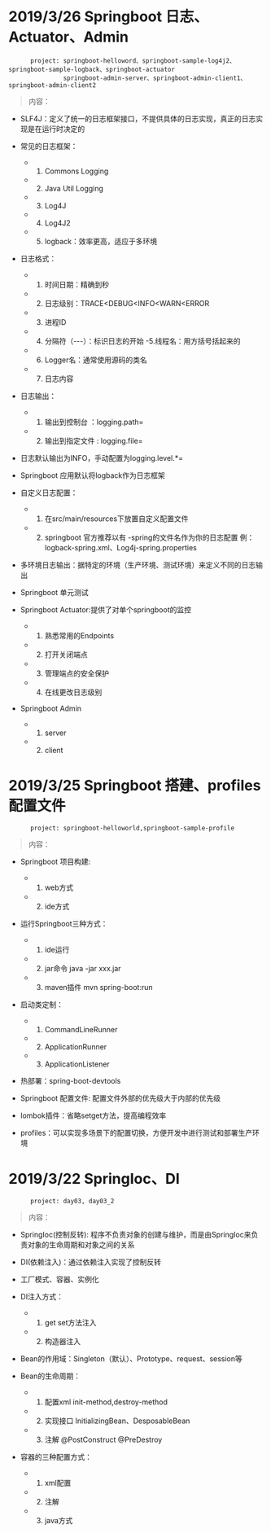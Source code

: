 
# 2019/3/26  Springboot 日志、Actuator、Admin

	      project: springboot-helloword、springboot-sample-log4j2、springboot-sample-logback、springboot-actuator
	      	       springboot-admin-server、springboot-admin-client1、springboot-admin-client2
 >内容：
 
   -    SLF4J：定义了统一的日志框架接口，不提供具体的日志实现，真正的日志实现是在运行时决定的
	
   -    常见的日志框架：
   		- 1. Commons Logging 
		- 2. Java Util Logging 
		- 3. Log4J 
		- 4. Log4J2 
		- 5. logback：效率更高，适应于多环境
	    
   -    日志格式：
   	 	- 1. 时间日期：精确到秒 
		- 2. 日志级别：TRACE<DEBUG<INFO<WARN<ERROR 
		- 3. 进程ID 
		- 4. 分隔符（---）：标识日志的开始 -5.线程名：用方括号括起来的 
		- 6. Logger名：通常使用源码的类名 
		- 7. 日志内容

   -    日志输出：
   		- 1. 输出到控制台 ：logging.path=
		- 2. 输出到指定文件 : logging.file=

   -    日志默认输出为INFO，手动配置为logging.level.*=

   -    Springboot 应用默认将logback作为日志框架

   -    自定义日志配置：
   		- 1. 在src/main/resources下放置自定义配置文件 
		- 2. springboot 官方推荐以有 -spring的文件名作为你的日志配置 例：logback-spring.xml、Log4j-spring.properties
  
  -    多环境日志输出：据特定的环境（生产环境、测试环境）来定义不同的日志输出
  
  -    Springboot 单元测试
  
  -    Springboot Actuator:提供了对单个springboot的监控 
  		- 1. 熟悉常用的Endpoints 
		- 2. 打开关闭端点 
		- 3. 管理端点的安全保护 
		- 4. 在线更改日志级别
  		
  -    Springboot Admin 
  		- 1. server 
		- 2. client

# 2019/3/25  Springboot 搭建、profiles配置文件

	      project: springboot-helloworld,springboot-sample-profile
 >内容：
 
   -    Springboot 项目构建:  
   		- 1. web方式  
		- 2. ide方式
		
   -    运行Springboot三种方式： 
   		- 1. ide运行   
		- 2. jar命令 java -jar xxx.jar  
		- 3. maven插件 mvn spring-boot:run

   -    启动类定制： 
   		- 1. CommandLineRunner  
		- 2. ApplicationRunner  
		- 3. ApplicationListener

   -    热部署：spring-boot-devtools

   -    Springboot 配置文件: 配置文件外部的优先级大于内部的优先级

   -    lombok插件：省略setget方法，提高编程效率

   -    profiles：可以实现多场景下的配置切换，方便开发中进行测试和部署生产环境

# 2019/3/22  SpringIoc、DI

	      project: day03, day03_2      
 >内容：
 
   -    SpringIoc(控制反转): 程序不负责对象的创建与维护，而是由SpringIoc来负责对象的生命周期和对象之间的关系
		
   -    DI(依赖注入)：通过依赖注入实现了控制反转

   -    工厂模式、容器、实例化

   -    DI注入方式：
   		- 1. get set方法注入 
		- 2. 构造器注入

   -    Bean的作用域：Singleton（默认）、Prototype、request、session等

   -    Bean的生命周期：
   		- 1. 配置xml  init-method,destroy-method
		- 2. 实现接口  InitializingBean、DesposableBean
		- 3. 注解 @PostConstruct @PreDestroy

   -    容器的三种配置方式：
   		- 1. xml配置  
		- 2. 注解  
		- 3. java方式
